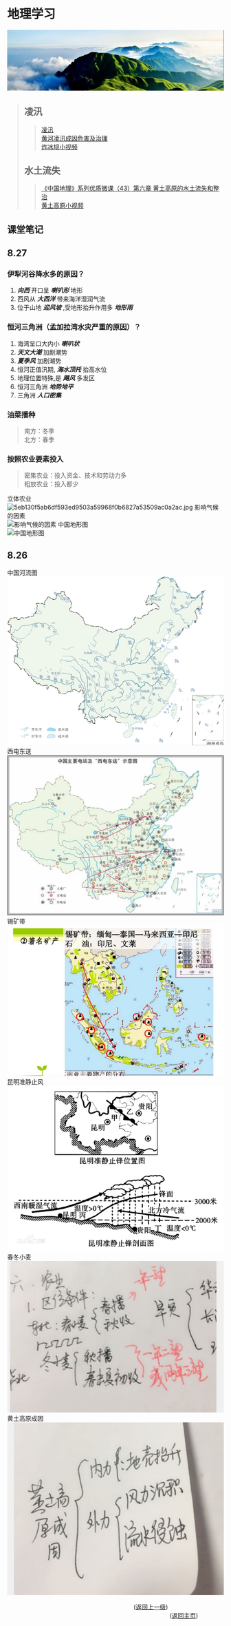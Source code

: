 # 地理学习  

![地理](image/Geo.png)  
> ## 凌汛  
> > [凌汛](https://m.baidu.com/video/page?pd=video_page&nid=15922269383615133406&sign=5353453824506272459&word=%E6%B2%BB%E7%90%86%E5%87%8C%E6%B1%9B%E7%9A%84%E4%B8%BB%E8%A6%81%E6%8E%AA%E6%96%BD&oword=%E6%B2%BB%E7%90%86%E5%87%8C%E6%B1%9B%E7%9A%84%E4%B8%BB%E8%A6%81%E6%8E%AA%E6%96%BD&atn=index&frsrcid=4185&ext=%7B%22jsy%22%3A1%7D&top=%7B%22sfhs%22%3A1%2C%22_hold%22%3A2%7D&sl=2&fr0=B&fr1=B&ms=1&lid=9159854792490471732&_t=1629821268168)  
> > [黄河凌汛成因危害及治理](https://m.baidu.com/video/page?pd=video_page&nid=11556596454919580787&sign=&word=%E5%87%8C%E6%B1%9B+%E6%8E%AA%E6%96%BD&oword=%E5%87%8C%E6%B1%9B+%E6%8E%AA%E6%96%BD&atn=index&frsrcid=4185&ext=%7B%22jsy%22%3A1%7D&top=%7B%22sfhs%22%3A1%2C%22_hold%22%3A2%7D&_t=1629821211372)  
> > [炸冰坝小视频](https://m.baidu.com/vsearch/xsppage?pd=video_page&atn=vertical&dsp=iphone&resource_id=5021&from_sf=1&word=%E7%82%B8%E5%86%B0%E5%9D%9D&title=%E7%82%B8%E5%86%B0%E5%9D%9D_%E5%B0%8F%E8%A7%86%E9%A2%91&top=%7B%22sfhs%22%3A1%2C%22_hold%22%3A2%7D&pn=0&alr=1&sign=209250296002508099&se_signs=6395707046033098696_10611262788416792484_16536677658812779737_8990276448616393123_5417794437353509766_209250296002508099_17562444723865551282&signs=6395707046033098696_10611262788416792484_16536677658812779737_8990276448616393123_5417794437353509766_209250296002508099_17562444723865551282&frsrcid=4660&ms=1&fr0=C&lid=7090315471118370297&referlid=7090315471118370297&ms=1&frsrcid=4660) 
>  
> ## 水土流失  
>     
> > [《中国地理》系列优质微课（43）第六章 黄土高原的水土流失和整治](https://m.baidu.com/video/page?pd=video_page&nid=8716598859482769966&sign=&word=%E9%BB%84%E5%9C%9F%E9%AB%98%E5%8E%9F%E5%BE%AE%E8%AF%BE&oword=%E9%BB%84%E5%9C%9F%E9%AB%98%E5%8E%9F%E5%BE%AE%E8%AF%BE&atn=index&frsrcid=4185&ext=%7B%22jsy%22%3A1%7D&top=%7B%22sfhs%22%3A1%2C%22_hold%22%3A2%7D)  
> > [黄土高原小视频](https://m.baidu.com/vsearch/xsppage?pd=video_page&atn=vertical&dsp=iphone&resource_id=5021&from_sf=1&word=%E9%BB%84%E5%9C%9F%E9%AB%98%E5%8E%9F&title=%E9%BB%84%E5%9C%9F%E9%AB%98%E5%8E%9F_%E5%B0%8F%E8%A7%86%E9%A2%91&top=%7B%22sfhs%22%3A1%2C%22_hold%22%3A2%7D&pn=10&alr=1&sign=5749143453789729792&se_signs=5000739500976819630_9544324789367687807_5749143453789729792_10083994450264379019_11294643369640015096_9255771973644466280_1406111647707194909_3499896195192897938_1899753014123683927_13546574290438486660&signs=5000739500976819630_9544324789367687807_5749143453789729792_10083994450264379019_11294643369640015096_9255771973644466280_1406111647707194909_3499896195192897938_1899753014123683927_13546574290438486660&frsrcid=4660&frsrcid=4660&ms=1&ms=1&fr0=B&fr1=B&lid=8757788958171047282&referlid=8896987933413239018) 

## 课堂笔记
## 8.27
### 伊犁河谷降水多的原因？
1. ***向西*** 开口呈 ***喇叭形*** 地形   
2. 西风从 ***大西洋*** 带来海洋湿润气流  
3. 位于山地 ***迎风坡*** ,受地形抬升作用多 ***地形雨***  

### 恒河三角洲（孟加拉湾水灾严重的原因）？
1. 海湾呈口大内小 ***喇叭状***
2. ***天文大潮*** 加剧潮势
3. ***夏季风*** 加剧潮势
4. 恒河正值汛期, ***海水顶托*** 抬高水位
5. 地理位置特殊,是 ***飓风*** 多发区
6. 恒河三角洲 ***地势地平***
7. 三角洲 ***人口密集***

### 油菜播种  
> 南方：冬季  
> 北方：春季  

### 按照农业要素投入  
> 密集农业：投入资金、技术和劳动力多  
> 粗放农业：投入都少  
    
立体农业  
![5eb130f5ab6df593ed9503a59968f0b6827a53509ac0a2ac.jpg](https://s1.imagehub.cc/images/2021/08/27/5eb130f5ab6df593ed9503a59968f0b6827a53509ac0a2ac.jpg)
影响气候的因素  
![影响气候的因素](https://s1.imagehub.cc/images/2021/08/27/81003526ed2bffe5dfe35a6bf4566295951eed6d21d88861.jpg)
中国地形图  
![中国地形图](https://s1.imagehub.cc/images/2021/08/27/a4a51217dcd4c2dbe250c600a75a6494c2a54a67f1ebfe9b.jpg)  

## 8.26

中国河流图  
![地理](image/中国河流图.jpg)  
西电东送  
![地理](image/西电东送.jpg)  
锡矿带  
![地理](image/锡矿带.png)  
昆明准静止风  
![地理](image/昆明准静止风.png)  
春冬小麦  
![地理](image/春冬小麦.png)  
黄土高原成因  
![地理](image/黄土高原成因.png)  


&emsp;&emsp;&emsp;&emsp;&emsp;&emsp;&emsp;&emsp;&emsp;&emsp;&emsp;&emsp;&emsp;&emsp;&emsp;&emsp;&emsp;&emsp;&emsp;&emsp;&emsp;([返回上一级](../study.md))  
&emsp;&emsp;&emsp;&emsp;&emsp;&emsp;&emsp;&emsp;&emsp;&emsp;&emsp;&emsp;&emsp;&emsp;&emsp;&emsp;&emsp;&emsp;&emsp;&emsp;&emsp;&emsp;&emsp;&emsp;&emsp;&emsp;&emsp;([返回主页](../../README.md))

